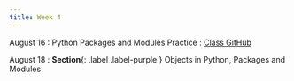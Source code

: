 ```yaml
---
title: Week 4
---
```


August 16
: Python Packages and Modules Practice
  : [Class GitHub](https://github.com/jdposada/oop_202230)

August 18
: **Section**{: .label .label-purple } Objects in Python, Packages and Modules
